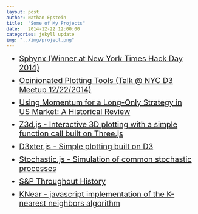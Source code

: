 ```yaml
---
layout: post
author: Nathan Epstein
title:  "Some of My Projects"
date:   2014-12-22 12:00:00
categories: jekyll update
img: "../img/project.png"
---
```

<head>
  <style type="text/css">
    .project{
      font-size: 20px;
      margin: 10px;
    }
  </style>
</head>
<body>
  <ul>
    <li class='project'>
      <a href="http://sphynx.herokuapp.com/">
        Sphynx (Winner at New York Times Hack Day 2014)
      </a>
    </li>
    <li class='project'>
      <a href="https://www.dropbox.com/sh/pda1dfpts02ykvl/AABSDiNeRAtVrE9gKyQOjNmoa?dl=0">
        Opinionated Plotting Tools (Talk @ NYC D3 Meetup 12/22/2014)
      </a>
    </li>
    <li class='project'>
      <a href="http://www.nozariadvisors.com/uploads/1/5/9/7/15973764/momentum_msci_v3.pdf">
        Using  Momentum  for a Long-Only Strategy  in  US  Market: A Historical  Review
      </a>
    </li>
    <li class='project'>
      <a href="https://github.com/NathanEpstein/Z3d">
        Z3d.js - Interactive 3D plotting with a simple function call built on Three.js
      </a>
    </li>
    <li class='project'>
      <a href="https://github.com/NathanEpstein/D3xter">
        D3xter.js - Simple plotting built on D3
      </a>
    </li>
    <li class='project'>
      <a href="https://github.com/NathanEpstein/stochastic">
        Stochastic.js - Simulation of common stochastic processes
      </a>
    </li>
    <li class='project'>
      <a href="http://d3stockmarket.herokuapp.com/">
        S&P Throughout History
      </a>
    </li>
    <li class='project'>
      <a href="https://github.com/NathanEpstein/KNear">
        KNear - javascript implementation of the K-nearest neighbors algorithm
      </a>
    </li>
  </ul>
</body>
